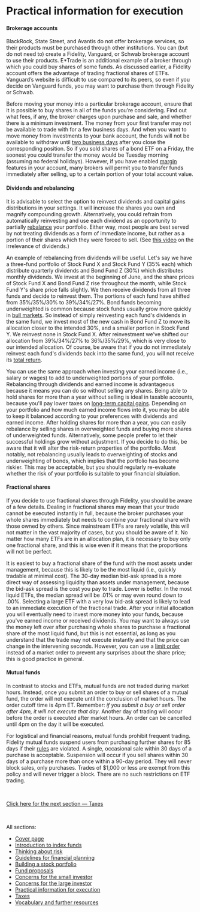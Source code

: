 # Practical information for execution

#### Brokerage accounts

BlackRock, State Street, and Avantis do not offer brokerage services, so their products must be purchased through other institutions. You can (but do not need to) create a Fidelity, Vanguard, or Schwab brokerage account to use their products. E\*Trade is an additional example of a broker through which you could buy shares of some funds. As discussed earlier, a Fidelity account offers the advantage of trading fractional shares of ETFs. Vanguard’s website is difficult to use compared to its peers, so even if you decide on Vanguard funds, you may want to purchase them through Fidelity or Schwab.

Before moving your money into a particular brokerage account, ensure that it is possible to buy shares in all of the funds you’re considering. Find out what fees, if any, the broker charges upon purchase and sale, and whether there is a minimum investment. The money from your first transfer may not be available to trade with for a few business days. And when you want to move money from investments to your bank account, the funds will not be available to withdraw until [two business days](https://www.investopedia.com/terms/s/settlement_period.asp) after you close the corresponding position. So if you sold shares of a bond ETF on a Friday, the soonest you could transfer the money would be Tuesday morning (assuming no federal holidays). However, if you have enabled [margin](https://www.investopedia.com/terms/m/margin.asp) features in your account, many brokers will permit you to transfer funds immediately after selling, up to a certain portion of your total account value.

#### Dividends and rebalancing

It is advisable to select the option to reinvest dividends and capital gains distributions in your settings. It will increase the shares you own and magnify compounding growth. Alternatively, you could refrain from automatically reinvesting and use each dividend as an opportunity to partially [rebalance](https://www.investopedia.com/terms/r/rebalancing.asp) your portfolio. Either way, most people are best served by not treating dividends as a form of immediate income, but rather as a portion of their shares which they were forced to sell. (See [this video](https://www.youtube.com/watch?v=f5j9v9dfinQ&ab_channel=BenFelix) on the irrelevance of dividends.)

An example of rebalancing from dividends will be useful. Let's say we have a three-fund portfolio of Stock Fund X and Stock Fund Y (35% each) which distribute quarterly dividends and Bond Fund Z (30%) which distributes monthly dividends. We invest at the beginning of June, and the share prices of Stock Fund X and Bond Fund Z rise throughout the month, while Stock Fund Y's share price falls slightly. We then receive dividends from all three funds and decide to reinvest them. The portions of each fund have shifted from 35%/35%/30% to 39%/34%/27%. Bond funds becoming underweighted is common because stock funds usually grow more quickly in [bull markets](https://www.investopedia.com/terms/b/bullmarket.asp). So instead of simply reinvesting each fund's dividends in the same fund, we invest most of the new cash in Bond Fund Z to move its allocation closer to the intended 30%, and a smaller portion in Stock Fund Y. We reinvest none in Stock Fund X. After reinvestment we've shifted our allocation from 39%/34%/27% to 36%/35%/29%, which is very close to our intended allocation. Of course, be aware that if you do not immediately reinvest each fund's dividends back into the same fund, you will not receive its [total return](https://www.investopedia.com/terms/t/totalreturn.asp).

You can use the same approach when investing your earned income (i.e., salary or wages) to add to underweighted portions of your portfolio. Rebalancing through dividends and earned income is advantageous because it means you can do so without selling any shares. Being able to hold shares for more than a year without selling is ideal in taxable accounts, because you'll pay lower taxes on [long-term capital gains](https://github.com/investindex/Taxes). Depending on your portfolio and how much earned income flows into it, you may be able to keep it balanced according to your preferences with dividends and earned income. After holding shares for more than a year, you can easily rebalance by selling shares in overweighted funds and buying more shares of underweighted funds. Alternatively, some people prefer to let their successful holdings grow without adjustment. If you decide to do this, be aware that it will alter the risk-return properties of the portfolio. Most notably, not rebalancing usually leads to overweighting of stocks and underweighting of bonds, which implies that the portfolio has become riskier. This may be acceptable, but you should regularly re-evaluate whether the risk of your portfolio is suitable to your financial situiation.

#### Fractional shares

If you decide to use fractional shares through Fidelity, you should be aware of a few details. Dealing in fractional shares may mean that your trade cannot be executed instantly in full, because the broker purchases your whole shares immediately but needs to combine your fractional share with those owned by others. Since mainstream ETFs are rarely volatile, this will not matter in the vast majority of cases, but you should be aware of it. No matter how many ETFs are in an allocation plan, it is necessary to buy only one fractional share, and this is wise even if it means that the proportions will not be perfect.

It is easiest to buy a fractional share of the fund with the most assets under management, because this is likely to be the most liquid (i.e., quickly tradable at minimal cost). The 30-day median bid-ask spread is a more direct way of assessing liquidity than assets under management, because the bid-ask spread is the cost you pay to trade. Lower is better. In the most liquid ETFs, the median spread will be .01% or may even round down to .00%. Selecting a large ETF with a very low bid-ask spread is likely to lead to an immediate execution of the fractional trade. After your initial allocation you will eventually need to invest more money into your funds, because you've earned income or received dividends. You may want to always use the money left over after purchasing whole shares to purchase a fractional share of the most liquid fund, but this is not essential, as long as you understand that the trade may not execute instantly and that the price can change in the intervening seconds. However, you can use a [limit order](https://www.investopedia.com/terms/l/limitorder.asp) instead of a market order to prevent any surprises about the share price; this is good practice in general.

#### Mutual funds

In contrast to stocks and ETFs, mutual funds are not traded during market hours. Instead, once you submit an order to buy or sell shares of a mutual fund, the order will not execute until the conclusion of market hours. The order cutoff time is 4pm ET. Remember: _if you submit a buy or sell order after 4pm, it will not execute that day_. Another day of trading will occur before the order is executed after market hours. An order can be cancelled until 4pm on the day it will be executed.

For logistical and financial reasons, mutual funds prohibit frequent trading. Fidelity mutual funds suspend users from purchasing further shares for 85 days if their [rules](personal.fidelity.com/products/trading/Trading_Platforms_Tools/excessive_trading_policies.shtml) are violated. A single, occasional sale within 30 days of a purchase is acceptable. Suspension will occur if you sell shares within 30 days of a purchase more than once within a 90-day period. They will never block sales, only purchases. Trades of $1,000 or less are exempt from this policy and will never trigger a block. There are no such restrictions on ETF trading.

&nbsp;

[Click here for the next section — Taxes](https://github.com/investindex/Taxes)

&nbsp;

All sections:

* [Cover page](https://github.com/investindex/Intro)
* [Introduction to index funds](https://github.com/investindex/Index)
* [Thinking about risk](https://github.com/investindex/Risk)
* [Guidelines for financial planning](https://github.com/investindex/Guidelines)
* [Building a stock portfolio](https://github.com/investindex/Portfolio)
* [Fund proposals](https://github.com/investindex/Funds)
* [Concerns for the small investor](https://github.com/investindex/Small)
* [Concerns for the large investor](https://github.com/investindex/Large)
* [Practical information for execution](https://github.com/investindex/Practical)
* [Taxes](https://github.com/investindex/Taxes)
* [Vocabulary and further resources](https://github.com/investindex/Vocab)

&nbsp;
